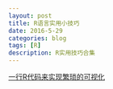 ```yaml
---
layout: post
title: R语言实用小技巧
date: 2016-5-29
categories: blog
tags: [R]
description: R实用技巧合集
---
```


[一行R代码来实现繁琐的可视化](http://cos.name/2015/11/ggfortify-visualization-in-one-line-of-code/?from=timeline&isappinstalled=0)










